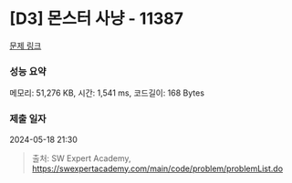 # [D3] 몬스터 사냥 - 11387 

[문제 링크](https://swexpertacademy.com/main/code/problem/problemDetail.do?contestProbId=AXb6LR76vCcDFARR) 

### 성능 요약

메모리: 51,276 KB, 시간: 1,541 ms, 코드길이: 168 Bytes

### 제출 일자

2024-05-18 21:30



> 출처: SW Expert Academy, https://swexpertacademy.com/main/code/problem/problemList.do